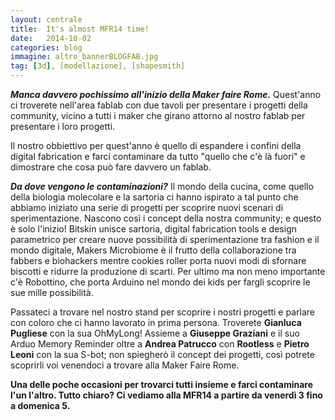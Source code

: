 ```yaml
---
layout: centrale
title:  It's almost MFR14 time!
date:   2014-10-02
categories: blog
immagine: altro_bannerBLOGFAB.jpg
tag: [3d], [modellazione], [shapesmith]
---
```

***Manca davvero pochissimo all'inizio della Maker faire Rome.***
Quest'anno ci troverete nell'area fablab con due tavoli per presentare i progetti della community, vicino a tutti i maker che girano attorno al nostro fablab per presentare i loro progetti.

Il nostro obbiettivo per quest'anno è quello di espandere i confini della digital fabrication e farci contaminare da tutto "quello che c'è là fuori" e dimostrare che cosa può fare davvero un fablab.

***Da dove vengono le contaminazioni?***
Il mondo della cucina, come quello della biologia molecolare e la sartoria ci hanno ispirato a tal punto che abbiamo iniziato una serie di progetti per scoprire nuovi scenari di sperimentazione. Nascono così i concept della nostra community; e questo è solo l'inizio! Bitskin unisce sartoria, digital fabrication tools e design parametrico per creare nuove possibilità di sperimentazione tra fashion e il mondo digitale, Makers Microbiome è il frutto della collaborazione tra fabbers e biohackers mentre cookies roller porta nuovi modi di sfornare biscotti e ridurre la produzione di scarti. Per ultimo ma non meno importante c'è Robottino, che porta Arduino nel mondo dei kids per fargli scoprire le sue mille possibilità.

Passateci a trovare nel nostro stand per scoprire i nostri progetti e parlare con coloro che ci hanno lavorato in prima persona.
Troverete **Gianluca Pugliese** con la sua OhMyLong! Assieme a **Giuseppe Graziani** e il suo Arduo Memory Reminder oltre a **Andrea Patrucco** con  **Rootless** e **Pietro Leoni** con la sua S-bot; non spiegherò il concept dei progetti, così potrete scoprirli voi venendoci a trovare alla Maker Faire Rome.

**Una delle poche occasioni per trovarci tutti insieme e farci contaminare l'un l'altro.
Tutto chiaro? Ci vediamo alla MFR14 a partire da venerdì 3 fino a domenica 5.**
